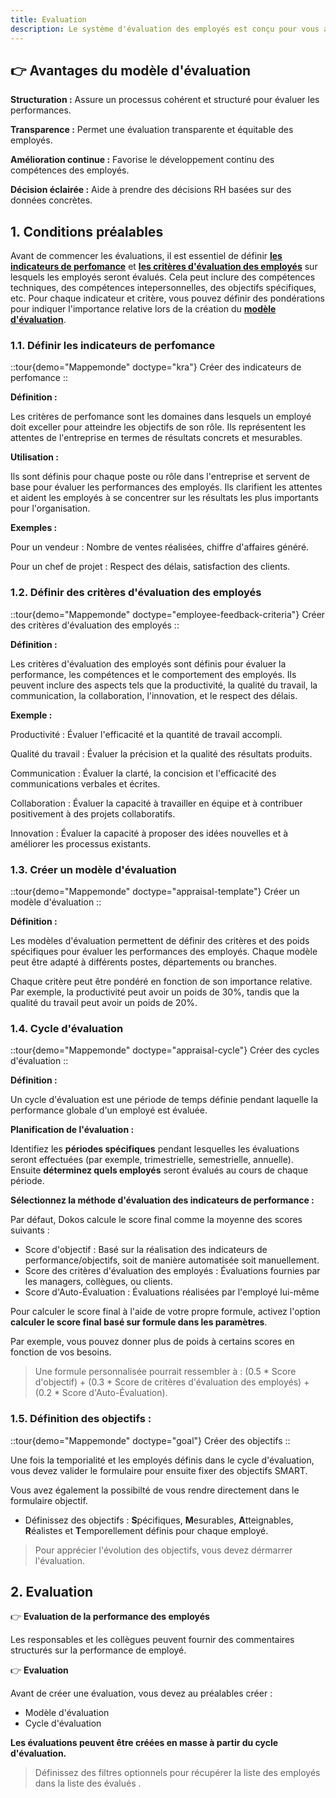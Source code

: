 ```yaml
---
title: Evaluation
description: Le système d'évaluation des employés est conçu pour vous aider à gérer et à améliorer les performances de vos employés de manière efficace et structurée.
---
```

## 👉 Avantages du modèle d'évaluation

**Structuration :** Assure un processus cohérent et structuré pour évaluer les performances.

**Transparence :** Permet une évaluation transparente et équitable des employés.

**Amélioration continue :** Favorise le développement continu des compétences des employés.

**Décision éclairée :** Aide à prendre des décisions RH basées sur des données concrètes.

## 1. Conditions préalables

Avant de commencer les évaluations, il est essentiel de définir [**les indicateurs de perfomance**](#créer-des-indicateurs-de-performance) et [**les critères d'évaluation des employés**](créer-des-critères-d-évaluation-des-employés) sur lesquels les employés seront évalués. Cela peut inclure des compétences techniques, des compétences intepersonnelles, des objectifs spécifiques, etc. Pour chaque indicateur et critère, vous pouvez définir des pondérations pour indiquer l'importance relative lors de la création du [**modèle d'évaluation**](#créer-un-modèle-d-évaluation).

### 1.1. Définir les indicateurs de perfomance

::tour{demo="Mappemonde" doctype="kra"}
Créer des indicateurs de perfomance
::

**Définition :**

Les critères de perfomance sont les domaines dans lesquels un employé doit exceller pour atteindre les objectifs de son rôle. Ils représentent les attentes de l'entreprise en termes de résultats concrets et mesurables.

**Utilisation :**

Ils sont définis pour chaque poste ou rôle dans l'entreprise et servent de base pour évaluer les performances des employés.
Ils clarifient les attentes et aident les employés à se concentrer sur les résultats les plus importants pour l'organisation.

**Exemples :**

Pour un vendeur : Nombre de ventes réalisées, chiffre d'affaires généré.

Pour un chef de projet : Respect des délais, satisfaction des clients.

### 1.2. Définir des critères d'évaluation des employés

::tour{demo="Mappemonde" doctype="employee-feedback-criteria"}
Créer des critères d'évaluation des employés
::

**Définition :**

Les critères d'évaluation des employés sont définis pour évaluer la performance, les compétences et le comportement des employés. Ils peuvent inclure des aspects tels que la productivité, la qualité du travail, la communication, la collaboration, l'innovation, et le respect des délais.

**Exemple :**

Productivité : Évaluer l'efficacité et la quantité de travail accompli.

Qualité du travail : Évaluer la précision et la qualité des résultats produits.

Communication : Évaluer la clarté, la concision et l'efficacité des communications verbales et écrites.

Collaboration : Évaluer la capacité à travailler en équipe et à contribuer positivement à des projets collaboratifs.

Innovation : Évaluer la capacité à proposer des idées nouvelles et à améliorer les processus existants.

### 1.3. Créer un modèle d'évaluation

::tour{demo="Mappemonde" doctype="appraisal-template"}
Créer un modèle d'évaluation
::

**Définition :**

Les modèles d'évaluation permettent de définir des critères et des poids spécifiques pour évaluer les performances des employés. Chaque modèle peut être adapté à différents postes, départements ou branches.

Chaque critère peut être pondéré en fonction de son importance relative. Par exemple, la productivité peut avoir un poids de 30%, tandis que la qualité du travail peut avoir un poids de 20%.

### 1.4. Cycle d'évaluation

::tour{demo="Mappemonde" doctype="appraisal-cycle"}
Créer des cycles d'évaluation
::

**Définition :**

Un cycle d'évaluation est une période de temps définie pendant laquelle la performance globale d'un employé est évaluée.

**Planification de l'évaluation :**

Identifiez les **périodes spécifiques** pendant lesquelles les évaluations seront effectuées (par exemple, trimestrielle, semestrielle, annuelle). Ensuite **déterminez quels employés** seront évalués au cours de chaque période.

**Sélectionnez la méthode d'évaluation des indicateurs de performance :**

Par défaut, Dokos calcule le score final comme la moyenne des scores suivants :

- Score d'objectif : Basé sur la réalisation des indicateurs de performance/objectifs, soit de manière automatisée soit manuellement.
- Score des critères d'évaluation des employés : Évaluations fournies par les managers, collègues, ou clients.
- Score d'Auto-Évaluation : Évaluations réalisées par l'employé lui-même

Pour calculer le score final à l'aide de votre propre formule, activez l'option **calculer le score final basé sur formule dans les paramètres**.

Par exemple, vous pouvez donner plus de poids à certains scores en fonction de vos besoins. 

> Une formule personnalisée pourrait ressembler à : (0.5 * Score d'objectif) + (0.3 * Score de critères d'évaluation des employés) + (0.2 * Score d'Auto-Évaluation).


### 1.5. Définition des objectifs :

::tour{demo="Mappemonde" doctype="goal"}
Créer des objectifs
::

Une fois la temporialité et les employés définis dans le cycle d'évaluation, vous devez valider le formulaire pour ensuite fixer des objectifs SMART. 

Vous avez également la possibilté de vous rendre directement dans le formulaire objectif.

- Définissez des objectifs : **S**pécifiques, **M**esurables, **A**tteignables, **R**éalistes et **T**emporellement définis pour chaque employé.

> Pour apprécier l'évolution des objectifs, vous devez dérmarrer l'évaluation. 

## 2. Evaluation 

👉 **Evaluation de la performance des employés**


Les responsables et les collègues peuvent fournir des commentaires structurés sur la performance de employé.

👉 **Evaluation**

Avant de créer une évaluation, vous devez au préalables créer :

- Modèle d'évaluation
- Cycle d'évaluation

**Les évaluations peuvent être créées en masse à partir du cycle d'évaluation.** 
> Définissez des filtres optionnels pour récupérer la liste des employés dans la liste des évalués .
